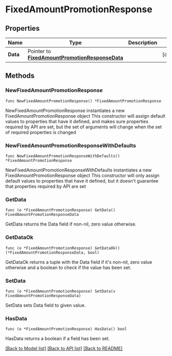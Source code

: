 # FixedAmountPromotionResponse

## Properties

Name | Type | Description | Notes
------------ | ------------- | ------------- | -------------
**Data** | Pointer to [**FixedAmountPromotionResponseData**](FixedAmountPromotionResponseData.md) |  | [optional] 

## Methods

### NewFixedAmountPromotionResponse

`func NewFixedAmountPromotionResponse() *FixedAmountPromotionResponse`

NewFixedAmountPromotionResponse instantiates a new FixedAmountPromotionResponse object
This constructor will assign default values to properties that have it defined,
and makes sure properties required by API are set, but the set of arguments
will change when the set of required properties is changed

### NewFixedAmountPromotionResponseWithDefaults

`func NewFixedAmountPromotionResponseWithDefaults() *FixedAmountPromotionResponse`

NewFixedAmountPromotionResponseWithDefaults instantiates a new FixedAmountPromotionResponse object
This constructor will only assign default values to properties that have it defined,
but it doesn't guarantee that properties required by API are set

### GetData

`func (o *FixedAmountPromotionResponse) GetData() FixedAmountPromotionResponseData`

GetData returns the Data field if non-nil, zero value otherwise.

### GetDataOk

`func (o *FixedAmountPromotionResponse) GetDataOk() (*FixedAmountPromotionResponseData, bool)`

GetDataOk returns a tuple with the Data field if it's non-nil, zero value otherwise
and a boolean to check if the value has been set.

### SetData

`func (o *FixedAmountPromotionResponse) SetData(v FixedAmountPromotionResponseData)`

SetData sets Data field to given value.

### HasData

`func (o *FixedAmountPromotionResponse) HasData() bool`

HasData returns a boolean if a field has been set.


[[Back to Model list]](../README.md#documentation-for-models) [[Back to API list]](../README.md#documentation-for-api-endpoints) [[Back to README]](../README.md)


